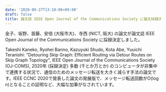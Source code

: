 ```yaml
---
date: '2020-09-27T13:10:06+09:00'
draft: false
title: 論文誌 IEEE Open Journal of the Communications Society に論文採録決定 (2020年 9月)
---
```


金子、坂野、首藤、安倍 (大阪市大)、寺西 (NICT, 阪大) の論文が論文誌 IEEE Open Journal of the Communications Society に採録決定しました。

Takeshi Kaneko, Ryohei Banno, Kazuyuki Shudo, Kota Abe, Yuuichi Teranishi: "Detouring Skip Graph: Efficient Routing via Detour Routes on Skip Graph Topology", IEEE Open Journal of the Communications Society (OJ-COMS), 2020年 (採録決定) 多数 (千とか万とか) のコンピュータが非集中で連携する状況で、通信のためのメッセージ転送を大きく減らす手法の論文です。IEEE CCNC 2020で発表した論文の発展版で、メッセージ転送回数がO(log n)となることの証明など、大幅な加筆がなされています。